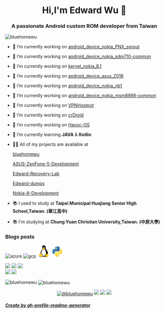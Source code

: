 <h1 align="center">Hi,I'm Edward Wu 👋</h1>
<h3 align="center">A passionate Android custom ROM developer from Taiwan</h3>

<p align="left"> <img src="https://komarev.com/ghpvc/?username=bluehomewu" alt="bluehomewu" /> </p>

- 🔭 I’m currently working on [android_device_nokia_PNX_sprout](https://github.com/bluehomewu/android_device_nokia_PNX_sprout)

- 🔭 I’m currently working on [android_device_nokia_sdm710-common](https://github.com/bluehomewu/android_device_nokia_sdm710-common)

- 🔭 I’m currently working on [kernel_nokia_8.1](https://github.com/bluehomewu/kernel_nokia_8.1)

- 🔭 I’m currently working on [android_device_asus_Z01R](https://github.com/bluehomewu/android_device_asus_Z01R-2)

- 🔭 I’m currently working on [android_device_nokia_nb1](https://github.com/Nokia-8-Development/android_device_nokia_nb1)

- 🔭 I’m currently working on [android_device_nokia_msm8998-common](https://github.com/Nokia-8-Development/android_device_nokia_msm8998-common)

- 🔭 I’m currently working on [VPNHostpot](https://github.com/bluehomewu/VPNHotspot)

- 🔭 I’m currently working on [crDroid](https://github.com/crdroidandroid)

- 🔭 I’m currently working on [Havoc-OS](https://github.com/Havoc-OS)

- 🌱 I’m currently learning **JAVA** & **Kotlin**

- 👨‍💻 All of my projects are available at

  [bluehomewu](https://github.com/bluehomewu)

  [ASUS-ZenFone-5-Development](https://github.com/ASUS-ZenFone-5-Development)

  [Edward-Recovery-Lab](https://github.com/Edward-Recovery-Lab)

  [Edward-dumps](https://github.com/Edward-dumps)

  [Nokia-8-Development](https://github.com/Nokia-8-Development)

- 📚 I used to study at **Taipei Municipal Huajiang Senior High School,Taiwan. (華江高中)**

- 📚 I'm studying at **Chung Yuan Christian University,Taiwan. (中原大學)**

### Blogs posts
<!-- BLOG-POST-LIST:START -->
<!-- BLOG-POST-LIST:END -->

<p align="left"><img src="https://www.vectorlogo.zone/logos/microsoft_azure/microsoft_azure-icon.svg" alt="azure" width="40" height="40"/> <img src="https://www.vectorlogo.zone/logos/google_cloud/google_cloud-icon.svg" alt="gcp" width="40" height="40"/> <img src="https://raw.githubusercontent.com/devicons/devicon/master/icons/linux/linux-original.svg" alt="linux" width="40" height="40"/> <img src="https://raw.githubusercontent.com/devicons/devicon/master/icons/python/python-original.svg" alt="python" width="40" height="40"/></p>

<p align="left"><code><img width="10%" src="https://www.vectorlogo.zone/logos/java/java-ar21.svg"></code>
<code><img width="10%" src="https://www.vectorlogo.zone/logos/kotlinlang/kotlinlang-ar21.svg"></code>
<code><img width="10%" src="https://www.vectorlogo.zone/logos/android/android-ar21.svg"></code>
<br />
  <code><img width="10%" src="https://www.vectorlogo.zone/logos/google_cloud/google_cloud-ar21.svg"></code>
  <code><img width="10%" src="https://www.vectorlogo.zone/logos/git-scm/git-scm-ar21.svg"></code>
  <br />

<p><img align="left" src="https://github-readme-stats.vercel.app/api/top-langs/?username=bluehomewu&layout=compact" alt="bluehomewu" /></p>

<p>&nbsp;<img align="center" src="https://github-readme-stats.vercel.app/api?username=bluehomewu&show_icons=true" alt="bluehomewu" /></p>

<p align="center">
<a href="https://medium.com/@bluehomewu" target="blank"><img align="center" src="https://cdn.jsdelivr.net/npm/simple-icons@3.0.1/icons/medium.svg" alt="@bluehomewu" height="30" width="30" /></a>
<a href="https://github.com/bluehomewu"> <img src="https://img.shields.io/badge/-Github-000?style=flat&logo=Github&logoColor=white" /></a>
<a href="https://www.instagram.com/_920223"> <img src="https://img.shields.io/badge/-Instagram-c13584?style=flat&labelColor=c13584&logo=instagram&logoColor=white" /></a>
<a href="mailto:bluehome.wu@gmail.com"> <img src="https://img.shields.io/badge/-Gmail-c14438?style=flat&logo=Gmail&logoColor=white" /></p></a>
</p>

##### [Create by gh-profile-readme-generator](https://rahuldkjain.github.io/gh-profile-readme-generator/)
